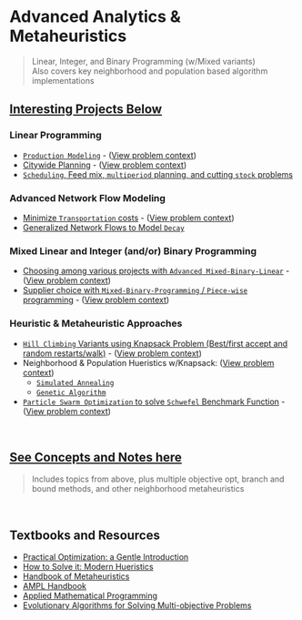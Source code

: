 # Advanced Analytics & Metaheuristics
> Linear, Integer, and Binary Programming (w/Mixed variants)  
> Also covers key neighborhood and population based algorithm implementations  
<!-- > DSA 5113-995   -->
<!-- > Spring 2022   -->

## [Interesting Projects Below](https://github.com/Daniel-Carpenter/Metaheuristics/tree/main/03%20-%20Projects)

### Linear Programming
* [`Production Modeling`](https://github.com/Daniel-Carpenter/Metaheuristics/tree/main/03%20-%20Projects/2%20-%20Adv.%20LP%20and%20Network%20Flows#1---problem-1) - ([View problem context](https://github.com/Daniel-Carpenter/Metaheuristics/blob/main/03%20-%20Projects/2%20-%20Adv.%20LP%20and%20Network%20Flows/Assignment%20Instructions.pdf))
* [Citywide Planning](https://github.com/Daniel-Carpenter/Metaheuristics/tree/main/04%20-%20Exams/Final%20Exam#1---question-1-version-1) - ([View problem context](https://github.com/Daniel-Carpenter/Metaheuristics/blob/main/04%20-%20Exams/Final%20Exam/PDF%20Submission/Assignment%20Instructions.pdf))
* [`Scheduling`, Feed mix, `multiperiod` planning, and cutting `stock` problems](https://github.com/Daniel-Carpenter/Metaheuristics/tree/main/02%20-%20Notes/04%20-%20Advanced%20LP)

### Advanced Network Flow Modeling
*  [Minimize `Transportation` costs](https://github.com/Daniel-Carpenter/Metaheuristics/tree/main/03%20-%20Projects/2%20-%20Adv.%20LP%20and%20Network%20Flows#3---problem-3) - ([View problem context](https://github.com/Daniel-Carpenter/Metaheuristics/blob/main/03%20-%20Projects/2%20-%20Adv.%20LP%20and%20Network%20Flows/Assignment%20Instructions.pdf))
* [Generalized Network Flows to Model `Decay`](https://github.com/Daniel-Carpenter/Metaheuristics/tree/main/04%20-%20Exams/Exam%201#31-model-overview)

### Mixed Linear and Integer (and/or) Binary Programming 
* [Choosing among various projects with `Advanced Mixed-Binary-Linear`](https://github.com/Daniel-Carpenter/Metaheuristics/tree/main/03%20-%20Projects/3%20-%20Adv.%20Integer%20Programming#1---problem-1) - ([View problem context](https://github.com/Daniel-Carpenter/Metaheuristics/blob/main/03%20-%20Projects/3%20-%20Adv.%20Integer%20Programming/Assignment%20Instructions.pdf))
* [Supplier choice with `Mixed-Binary-Programming` / `Piece-wise` programming](https://github.com/Daniel-Carpenter/Metaheuristics/tree/main/03%20-%20Projects/3%20-%20Adv.%20Integer%20Programming#3---problem-3) - ([View problem context](https://github.com/Daniel-Carpenter/Metaheuristics/blob/main/03%20-%20Projects/3%20-%20Adv.%20Integer%20Programming/Assignment%20Instructions.pdf))

### Heuristic & Metaheuristic Approaches
* [`Hill Climbing` Variants using Knapsack Problem (Best/first accept and random restarts/walk)](https://github.com/Daniel-Carpenter/Metaheuristics/tree/main/03%20-%20Projects/4%20-%20Hill%20Climbing%20Variants#homework-4) - ([View problem context](https://github.com/Daniel-Carpenter/Metaheuristics/blob/main/03%20-%20Projects/4%20-%20Hill%20Climbing%20Variants/Assignment%20Instructions.pdf))
* Neighborhood & Population Hueristics w/Knapsack: ([View problem context](https://github.com/Daniel-Carpenter/Metaheuristics/blob/main/03%20-%20Projects/5%20-%20Neighborhood%20Metaheuristics/Assignment%20Instructions.pdf))
    - [`Simulated Annealing`](https://github.com/Daniel-Carpenter/Metaheuristics/tree/main/03%20-%20Projects/5%20-%20Neighborhood%20Metaheuristics#1-question-1-simulated-annealing)
    - [`Genetic Algorithm`](https://github.com/Daniel-Carpenter/Metaheuristics/tree/main/03%20-%20Projects/5%20-%20Neighborhood%20Metaheuristics#2-question-2-genetic-algorithm) 
* [`Particle Swarm Optimization` to solve `Schwefel` Benchmark Function](https://github.com/Daniel-Carpenter/Metaheuristics/tree/main/03%20-%20Projects/6%20-%20Particle%20Swarm%20Optimization#1-question-1-particle-swarm-optimization) - ([View problem context](https://github.com/Daniel-Carpenter/Metaheuristics/blob/main/03%20-%20Projects/6%20-%20Particle%20Swarm%20Optimization/Assignment%20Instructions.pdf))

<br>

## [See Concepts and Notes here](https://github.com/Daniel-Carpenter/Metaheuristics/tree/main/02%20-%20Notes)
> Includes topics from above, plus multiple objective opt, branch and bound methods, and other neighborhood metaheuristics

<br>

## Textbooks and Resources
* [Practical Optimization: a Gentle Introduction](https://www.optimization101.org/2020/12/welcome.html)
* [How to Solve it: Modern Hueristics](https://link.springer.com/book/10.1007/978-3-662-07807-5)
* [Handbook of Metaheuristics](http://link.springer.com/book/10.1007%2F978-1-4419-1665-5)
* [AMPL Handbook](http://ampl.com/resources/the-ampl-book/)
* [Applied Mathematical Programming](http://web.mit.edu/15.053/www/AMP.htm)
* [Evolutionary Algorithms for Solving Multi-objective Problems](http://link.springer.com/book/10.1007%2F978-0-387-36797-2)
